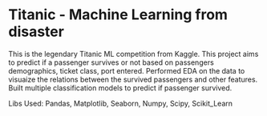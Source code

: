 # Titanic - Machine Learning from disaster

This is the legendary Titanic ML competition from Kaggle. 
This project aims to predict if a passenger survives or not based on passengers demographics, ticket class, port entered. 
Performed EDA on the data to visuaize the relations between the survived passengers and other features. 
Built multiple classification models to predict if passenger survived. 

Libs Used: 
Pandas, Matplotlib, Seaborn, Numpy, Scipy, Scikit_Learn
